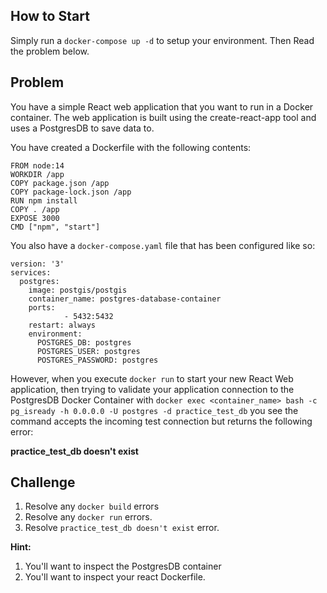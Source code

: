 ## How to Start

Simply run a `docker-compose up -d` to setup your environment. Then Read the problem below. 

## Problem 

You have a simple React web application that you want to run in a Docker container. The web application is built using the create-react-app tool and uses a PostgresDB to save data to. 

You have created a Dockerfile with the following contents:

```
FROM node:14
WORKDIR /app
COPY package.json /app
COPY package-lock.json /app
RUN npm install
COPY . /app
EXPOSE 3000
CMD ["npm", "start"]
```

You also have a `docker-compose.yaml` file that has been configured like so:

```
version: '3'
services:
  postgres:
    image: postgis/postgis
    container_name: postgres-database-container
    ports:
            - 5432:5432
    restart: always
    environment:
      POSTGRES_DB: postgres
      POSTGRES_USER: postgres
      POSTGRES_PASSWORD: postgres
```

However, when you execute `docker run` to start your new React Web application, then trying to validate your application connection to the PostgresDB Docker Container with `docker exec <container_name> bash -c pg_isready -h 0.0.0.0 -U postgres -d practice_test_db` you see the command accepts the incoming test connection but returns the following error:

**practice_test_db doesn't exist**

## Challenge

1. Resolve any `docker build` errors
1. Resolve any `docker run` errors.
1. Resolve `practice_test_db doesn't exist` error.

**Hint:**

1. You'll want to inspect the PostgresDB container
1. You'll want to inspect your react Dockerfile.


